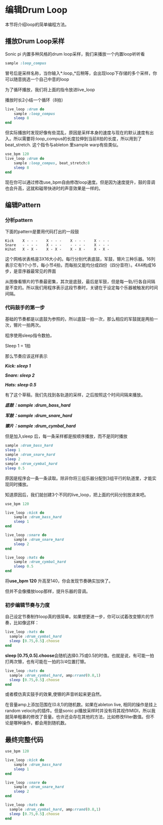 # 编辑Drum Loop


本节将介绍loop的简单编程方法。



## **播放Drum Loop采样**

Sonic pi 内置多种风格的drum loop采样，我们来播放一个内置loop听听看

```Ruby
sample :loop_compus
```

冒号后是采样名称，当你输入*:loop_*后稍等，会出现loop下存储的多个采样，你可以随意挑选一个自己中意的loop



为了循环播放，我们将上面的指令放进live_loop

播放时长2小结一个循环（8拍）

```ruby
live_loop :drum do
    sample :loop_compus
    sleep 8
end
```

但实际播放时发现好像有些混乱，原因是采样本身的速度与现在的默认速度有出入。所以需要将:loop_compus的长度拉伸到当前8拍的长度，所以用到了beat_stretch. 这个指令与ableton 里sample warp有些类似。

```ruby
use_bpm 120
live_loop :drum do
    sample :loop_compus, beat_stretch:8
    sleep 8
end
```

现在你可以通过修改use_bpm自由修改loop速度。但是因为速度提升，鼓的音调也会升高，这就和磁带快进时的声音效果是一样的。



## 编辑Pattern

### 分析pattern 

下面的pattern是要用代码打出的一段鼓


```
Kick    X - - -    X - - -    X - - -    X - - - 
Snare   - - - -    X - - -    - - - -    X - - -
Hihat   X - X -    X - X -    X - X -    X - X -
```

这个网格状表格是3X16大小的。每行分别代表底鼓，军鼓，镲片三种乐器。16列表示它有1个小节，每小节4拍，而每拍又能均分成四份（四分音符）。4X4构成16步，是音序器最常见的界面



从图像看镲片的节奏最密集，其次是底鼓，最后是军鼓，但是每一轨/行各自间隔是不变的。所以我们用程序表示这段节奏时，关键在于设定每个乐器被触发的时间间隔。



### 代码鼓手的第一步

基础的节奏都是以底鼓为参照的，所以底鼓一拍一次，那么相应的军鼓就是两拍一次，镲片一拍两次。



程序使用sleep指令数拍，

Sleep 1 = 1拍

那么节奏应该这样表示



***Kick: sleep 1***

***Snare: sleep 2***

***Hats: sleep 0.5***



有了这个草稿，我们先找到各轨道的采样，之后按照这个时间间隔来播放。



***底鼓：sample :drum_bass_hard***

***军鼓：sample :drum_snare_hard***

***镲片：sample :drum_cymbal_hard***



但是加入sleep 后，每一条采样都是按顺序播放，而不是同时播放

```ruby
sample :drum_bass_hard
sleep 1
sample :drum_snare_hard
sleep 2
sample :drum_cymbal_hard
sleep 0.5
```

原因是程序会一条一条读取。除非你将三组乐器分配到3组平行的轨道里，才能实现同时播放。

知道原因后，我们就创建3个不同的live_loop，把上面的代码分别放进来吧。

```ruby
use_bpm 120

live_loop :kick do
    sample :drum_bass_hard
    sleep 1
end

live_loop :snare do
    sample :drum_snare_hard
    sleep 2
end

live_loop :hats do
    sample :drum_cymbal_hard
    sleep 0.5
end
```

将**use_bpm 120** 升高至140，你会发现节奏确实加快了。

但并不会像播放loop那样，提升乐器的音调。



### 初步编辑节奏与力度

自己设定节奏制作loop真的很简单。如果想更进一步，你可以试着改变镲片的节奏，比如像这样：

```ruby
live_loop :hats do
  sample :drum_cymbal_hard
  sleep [0.75,0.5].choose
end
```

**sleep [0.75,0.5].choose**会随机选择0.75或0.5的时值。也就是说，有可能一拍打两次镲，也有可能在一拍的3/4位置打镲。

```ruby
live_loop :hats do
  sample :drum_cymbal_hard, amp:rrand(0.8,1)
  sleep [0.75,0.5].choose
end
```

或者模仿真实鼓手的效果,使镲的声音听起来更自然。

在音量amp上添加范围在(0.8,1)的随机数。如果在ableton live, 相同的操作是挂上random velocity的插件。但是sonic pi播放采样时并没有将其视作MIDI，所以我就简单粗暴的修改了音量。也许还会存在其他的方法，比如修改filter数值。但不论是哪种操作，都会用到随机数。



## 最终完整代码

```ruby
use_bpm 120

live_loop :kick do
    sample :drum_bass_hard
    sleep 1
end

live_loop :snare do
    sample :drum_snare_hard
    sleep 2
end

live_loop :hats do
  sample :drum_cymbal_hard, amp:rrand(0.8,1)
  sleep [0.75,0.5].choose
end
```
